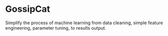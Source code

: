 # GossipCat
Simplify the process of machine learning from data cleaning, simple feature engineering, parameter tuning, to results output. 
